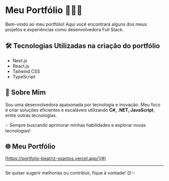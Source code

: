 # Meu Portfólio 👩‍💻🚀

Bem-vindo ao meu portfólio! Aqui você encontrará alguns dos meus projetos e experiências como desenvolvedora Full Stack.

## 🛠 Tecnologias Utilizadas na criação do portfólio

  - Next.js
  - React.js
  - Tailwind CSS
  - TypeScript

## 📌 Sobre Mim

Sou uma desenvolvedora apaixonada por tecnologia e inovação. Meu foco é criar soluções eficientes e escaláveis utilizando **C#, .NET, JavaScript**, entre outras tecnologias.

💡 Sempre buscando aprimorar minhas habilidades e explorar novas tecnologias!

## 🌐 Meu Portfólio

[https://portfolio-beatriz-ssantos.vercel.app/](#) 

---

Se quiser sugerir melhorias ou contribuir, fique à vontade! 😊✨